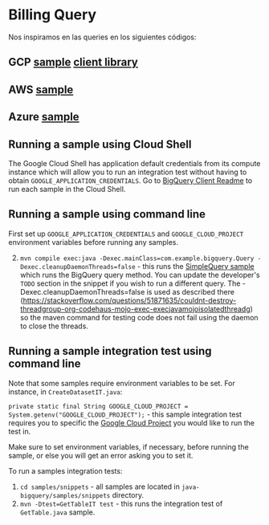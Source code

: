 # Billing Query

Nos inspiramos en las queries en los siguientes códigos:

## GCP [sample](https://github.com/googleapis/java-bigquery/tree/main/samples) [client library](https://cloud.google.com/bigquery/docs/reference/libraries#client-libraries-install-java)
## AWS [sample](https://gist.github.com/vatshat/f3fa2bbee59edcabf3d9cb4b04d88c72?permalink_comment_id=4184585)
## Azure [sample](https://github.com/Azure/azure-sdk-for-java/blob/main/sdk/costmanagement/azure-resourcemanager-costmanagement/src/samples/java/com/azure/resourcemanager/costmanagement/QueryUsageSamples.java)


## Running a sample using Cloud Shell

The Google Cloud Shell has application default credentials from its compute instance which will allow you to run an integration test without having to obtain `GOOGLE_APPLICATION_CREDENTIALS`. Go to [BigQuery Client Readme](https://github.com/googleapis/java-bigquery#samples) to run each sample in the Cloud Shell.

## Running a sample using command line

First set up `GOOGLE_APPLICATION_CREDENTIALS` and `GOOGLE_CLOUD_PROJECT` environment variables before running any samples.

2. `mvn compile exec:java -Dexec.mainClass=com.example.bigquery.Query -Dexec.cleanupDaemonThreads=false` - this runs the [SimpleQuery sample](https://github.com/googleapis/java-bigquery/blob/master/samples/snippets/src/main/java/com/example/bigquery/SimpleQuery.java) which runs the BigQuery query method. You can update the developer's `TODO` section in the snippet if you wish to run a different query. The -Dexec.cleanupDaemonThreads=false is used as described there (https://stackoverflow.com/questions/51871635/couldnt-destroy-threadgroup-org-codehaus-mojo-exec-execjavamojoisolatedthreadg) so the maven command for testing code does not fail using the daemon to close the threads.

## Running a sample integration test using command line

Note that some samples require environment variables to be set. For instance, in `CreateDatasetIT.java`:

`private static final String GOOGLE_CLOUD_PROJECT = System.getenv("GOOGLE_CLOUD_PROJECT");` - this sample integration test requires you to specific the [Google Cloud Project](https://cloud.google.com/resource-manager/docs/creating-managing-projects) you would like to run the test in.

Make sure to set environment variables, if necessary, before running the sample, or else you will get an error asking you to set it.

To run a samples integration tests:

1. `cd samples/snippets` - all samples are located in `java-bigquery/samples/snippets` directory.
2. `mvn -Dtest=GetTableIT test` - this runs the integration test of `GetTable.java` sample.
